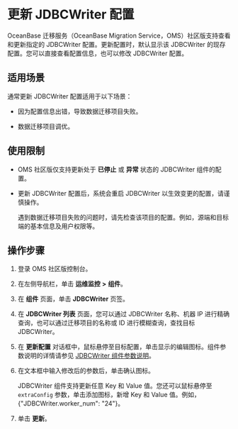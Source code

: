 # 更新 JDBCWriter 配置

OceanBase 迁移服务（OceanBase Migration Service，OMS）社区版支持查看和更新指定的 JDBCWriter 配置。更新配置时，默认显示该 JDBCWriter 的现存配置。您可以直接查看配置信息，也可以修改 JDBCWriter 配置。

## 适用场景

通常更新 JDBCWriter 配置适用于以下场景：

* 因为配置信息出错，导致数据迁移项目失败。

* 数据迁移项目调优。

## 使用限制

* OMS 社区版仅支持更新处于 **已停止** 或 **异常** 状态的 JDBCWriter 组件的配置。

* 更新 JDBCWriter 配置后，系统会重启 JDBCWriter 以生效变更的配置，请谨慎操作。

  遇到数据迁移项目失败的问题时，请先检查该项目的配置。例如，源端和目标端的基本信息及用户权限等。

## 操作步骤

1. 登录 OMS 社区版控制台。

2. 在左侧导航栏，单击 **运维监控** **\>** **组件**。

3. 在 **组件** 页面，单击 **JDBCWriter** 页签。

4. 在 **JDBCWriter 列表** 页面，您可以通过 JDBCWriter 名称、机器 IP 进行精确查询，也可以通过迁移项目的名称或 ID 进行模糊查询，查找目标 JDBCWriter。

5. 在 **更新配置** 对话框中，鼠标悬停至目标配置，单击显示的编辑图标。组件参数说明的详情请参见 [JDBCWriter 组件参数说明](../../500.description-of-component-parameters/300.jdbcwriter-parameters.md)。

6. 在文本框中输入修改后的参数后，单击确认图标。

   JDBCWriter 组件支持更新任意 Key 和 Value 值。您还可以鼠标悬停至 `extraConfig` 参数，单击添加图标，新增 Key 和 Value 值。例如，{"JDBCWriter.worker_num": "24"}。

7. 单击 **更新**。
